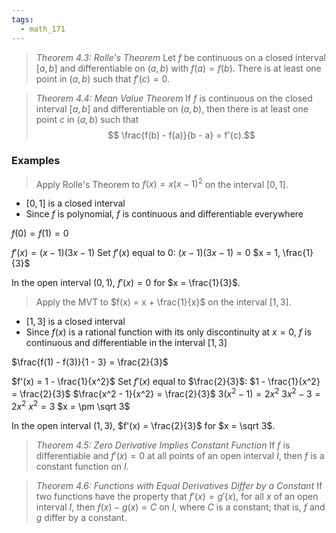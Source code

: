 ```yaml
---
tags:
  - math_171
---
```


> *Theorem 4.3: Rolle's Theorem*
> Let $f$ be continuous on a closed interval $[a, b]$ and differentiable on $(a, b)$ with $f(a) = f(b)$. There is at least one point in $(a, b)$ such that $f'(c) = 0$.

> *Theorem 4.4: Mean Value Theorem*
> If $f$ is continuous on the closed interval $[a, b]$ and differentiable on $(a, b)$, then there is at least one point $c$ in $(a, b)$ such that
> $$ \frac{f(b) - f(a)}{b - a} = f'(c).$$

### Examples

> Apply Rolle's Theorem to $f(x) = x(x - 1)^2$ on the interval $[0, 1]$.

- $[0, 1]$ is a closed interval
- Since $f$ is polynomial, $f$ is continuous and differentiable everywhere

$f(0) = f(1) = 0$

$f'(x) = (x - 1)(3x - 1)$
Set $f'(x)$ equal to 0:
$(x - 1)(3x - 1) = 0$
$x = 1, \frac{1}{3}$

In the open interval $(0, 1)$, $f'(x) = 0$ for $x = \frac{1}{3}$.

> Apply the MVT to $f(x) = x + \frac{1}{x}$ on the interval $[1, 3]$.

- $[1, 3]$ is a closed interval
- Since $f(x)$ is a rational function with its only discontinuity at $x = 0$, $f$ is continuous and differentiable in the interval $[1, 3]$

$\frac{f(1) - f(3)}{1 - 3} = \frac{2}{3}$

$f'(x) = 1 - \frac{1}{x^2}$
Set $f'(x)$ equal to $\frac{2}{3}$:
$1 - \frac{1}{x^2} = \frac{2}{3}$
$\frac{x^2 - 1}{x^2} = \frac{2}{3}$
$3(x^2 - 1) = 2x^2$
$3x^2 - 3 = 2x^2$
$x^2 = 3$
$x = \pm \sqrt 3$

In the open interval $(1, 3)$, $f'(x) = \frac{2}{3}$ for $x = \sqrt 3$.

> *Theorem 4.5: Zero Derivative Implies Constant Function*
> If $f$ is differentiable and $f'(x) = 0$ at all points of an open interval $I$, then $f$ is a constant function on $I$.

> *Theorem 4.6: Functions with Equal Derivatives Differ by a Constant*
> If two functions have the property that $f'(x) = g'(x)$, for all $x$ of an open interval $I$, then $f(x) - g(x) = C$ on $I$, where $C$ is a constant; that is, $f$ and $g$ differ by a constant.